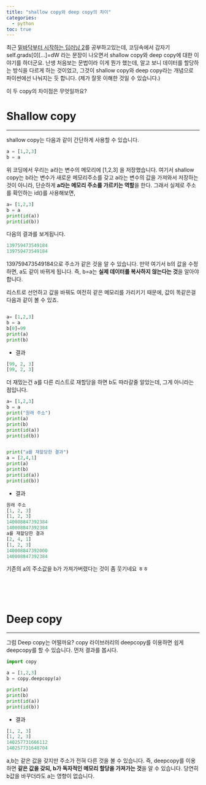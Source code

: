 ```yaml
---
title: "shallow copy와 deep copy의 차이"
categories:
  - python
toc: true
---
```


최근 [밑바닥부터 시작하는 딥러닝 2](http://www.kyobobook.co.kr/product/detailViewKor.laf?ejkGb=KOR&mallGb=KOR&barcode=9791162241745&orderClick=LEa&Kc=)를 공부하고있는데, 
코딩속에서 갑자기 self.grads[0][...]=dW 라는 문장이 나오면서 shallow copy와 deep copy에 대한 이야기를 하더군요. 
난생 처음보는 문법이라 이게 뭔가 했는데, 알고 보니 데이터를 할당하는 방식을 다르게 하는 것이었고, 그것이 shallow copy와 deep copy라는 개념으로 파이썬에선 나눠지는 듯 합니다. (제가 잘못 이해한 것일 수 있습니다.)

이 두 copy의 차이점은 무엇일까요?

# Shallow copy
---

shallow copy는 다음과 같이 간단하게 사용할 수 있습니다.

```python
a = [1,2,3]
b = a
```

위 코딩에서 우리는 a라는 변수의 메모리에 [1,2,3] 을 저장했습니다. 
여기서 shallow copy는 b라는 변수가 새로운 메모리주소를 갖고 a라는 변수의 값을 가져와서 저장하는 것이 아니라, 
단순하게 **a라는 메모리 주소를 가르키는 역할**을 한다. 그래서 실제로 주소를 확인하는 id()를 사용해보면,

```python
a= [1,2,3]
b = a
print(id(a))
print(id(b))
```

다음의 결과를 보게됩니다.

```python
139759473549184
139759473549184
```

139759473549184으로 주소가 같은 것을 알 수 있습니다. 
만약 여기서 b의 값을 수정하면, a도 같이 바뀌게 됩니다. 즉, b=a는 **실제 데이터를 복사하지 않는다는 것**을 알아야합니다.

리스트로 선언하고 값을 바꿔도 여전히 같은 메모리를 가리키기 때문에, 값이 똑같은걸 다음과 같이 볼 수 있죠.

```python

a= [1,2,3]
b = a
b[0]=99
print(a)
print(b)
```

* 결과
```python
[99, 2, 3]
[99, 2, 3]
```

더 재밌는건 a를 다른 리스트로 재할당을 하면 b도 따라갈줄 알았는데, 그게 아니라는 점입니다.

```python
a= [1,2,3]
b = a
print("원래 주소")
print(a)
print(b)
print(id(a))
print(id(b))


print("a를 재할당한 결과")
a = [2,4,1]
print(a)
print(b)
print(id(a))
print(id(b))
```

* 결과
```python
원래 주소
[1, 2, 3]
[1, 2, 3]
140008847392384
140008847392384
a를 재할당한 결과
[2, 4, 1]
[1, 2, 3]
140008847392000
140008847392384
```

기존의 a의 주소값을 b가 가져가버렸다는 것이 좀 웃기네요 ㅎㅎ 

<br/><br/><br/>

# Deep copy
---

그럼 Deep copy는 어떨까요? copy 라이브러리의 deepcopy를 이용하면 쉽게 deepcopy를 할 수 있습니다. 먼저 결과를 봅시다.

```python
import copy

a = [1,2,3]
b = copy.deepcopy(a)

print(a)
print(b)
print(id(a))
print(id(b))
```

* 결과
```python
[1, 2, 3]
[1, 2, 3]
140257731666112
140257731648704
```

a,b는 같은 값을 갖지만 주소가 전혀 다른 것을 볼 수 있습니다. 
즉, deepcopy를 이용하면 **같은 값을 갖되, b가 독자적인 메모리 할당을 가져가는 것**을 알 수 있습니다. 당연히 b값을 바꾸더라도 a는 영향이 없습니다.